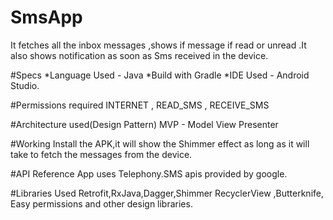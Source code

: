 # SmsApp
It fetches all the inbox messages ,shows if message if read or unread .It also shows notification as
 soon as Sms received in the device.

#Specs
*Language Used - Java
*Build with Gradle
*IDE Used -  Android Studio.

#Permissions required
INTERNET , READ_SMS , RECEIVE_SMS

#Architecture used(Design Pattern)
MVP - Model View Presenter

#Working
Install the APK,it will show the Shimmer effect as long as it will take to fetch the messages from the device.

#API Reference
App uses Telephony.SMS apis provided by google.

#Libraries Used
Retrofit,RxJava,Dagger,Shimmer RecyclerView ,Butterknife, Easy permissions and other design libraries.

